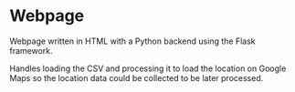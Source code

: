# Webpage

Webpage written in HTML with a Python backend using the Flask framework.

Handles loading the CSV and processing it to load the location on Google Maps so the location data could be collected to be later processed. 
